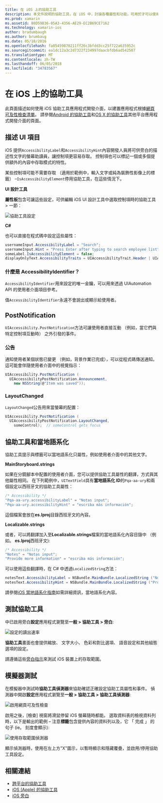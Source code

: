 ```yaml
---
title: 在 iOS 上的協助工具
description: 本文件說明的協助工具，在 iOS 中，討論各種屬性和功能，可用於才可以使用您的應用程式的使用者數目越好。
ms.prod: xamarin
ms.assetid: 88D59B36-05A3-4356-AE29-EC2B69CE7162
ms.technology: xamarin-ios
author: bradumbaugh
ms.author: brumbaug
ms.date: 05/18/2016
ms.openlocfilehash: fa85459870211ff26c3bfdd3cc25f722a635952c
ms.sourcegitcommit: ea1dc12a3c2d7322f234997daacbfdb6ad542507
ms.translationtype: MT
ms.contentlocale: zh-TW
ms.lasthandoff: 06/05/2018
ms.locfileid: "34783567"
---
```

# <a name="accessibility-on-ios"></a>在 iOS 上的協助工具

此頁面描述如何使用 iOS 協助工具應用程式開發介面，以建置應用程式根據[網頁可及性檢查清單](~/cross-platform/app-fundamentals/accessibility.md)。
請參閱[Android 的協助工具](~/android/app-fundamentals/accessibility.md)和[OS X 的協助工具](~/mac/app-fundamentals/accessibility.md)其他平台應用程式開發介面的頁面。

## <a name="describing-ui-elements"></a>描述 UI 項目

iOS 提供`AccessibilityLabel`和`AccessibilityHint`內容開發人員將可供旁白的描述性文字的螢幕助讀員，讓控制項更容易存取。 控制項也可以標記一個或多個提供額外的內容中存取模式的特性。

某些控制項可能不需要存取 （適用於範例中，輸入文字或純為裝飾性影像上的標籤） –`IsAccessibilityElement`停用協助工具，在這些情況下。

**UI 設計工具**

**屬性板**包含可讓這些設定，可供編輯 iOS UI 設計工具中選取控制項時的協助工具 > 一節：

![](accessibility-images/ios-designer-sml.png "協助工具設定")

**C#**

也可以直接在程式碼中設定這些屬性：

```csharp
usernameInput.AccessibilityLabel = "Search";
usernameInput.Hint = "Press Enter after typing to search employee list";
someLabel.IsAccessibilityElement = false;
displayOnlyText.AccessibilityTraits = UIAccessibilityTrait.Header | UIAccessibilityTrait.Selected;
```

### <a name="what-is-accessibilityidentifier"></a>什麼是 AccessibilityIdentifier？

`AccessibilityIdentifier`用來設定的唯一金鑰，可以用來透過 UIAutomation API 的使用者介面項目參考。

值`AccessibilityIdentifier`永遠不會說出或顯示給使用者。

<a name="postnotification" />

## <a name="postnotification"></a>PostNotification

`UIAccessibility.PostNotification`方法可讓使用者直接互動 （例如，當它們與特定控制項互動時） 之外引發的事件。

### <a name="announcement"></a>公告

通知使用者某個狀態已變更 （例如，背景作業已完成），可以從程式碼傳送通知。 這可能會伴隨使用者介面中的視覺指示：

```csharp
UIAccessibility.PostNotification (
  UIAccessibilityPostNotification.Announcement,
    new NSString(@"Item was saved"));
```

### <a name="layoutchanged"></a>LayoutChanged

`LayoutChanged`公告用來當螢幕的配置：

```csharp
UIAccessibility.PostNotification (
  UIAccessibilityPostNotification.LayoutChanged,
    someControl);  // someControl gets focus
```


## <a name="accessibility-and-localization"></a>協助工具和當地語系化

協助工具提示與標籤可以當地語系化只屬性，例如使用者介面中的其他文字。

**MainStoryboard.strings**

如果在分鏡腳本中配置的使用者介面，您可以提供協助工具屬性的翻譯，方式與其他屬性相同。 在下列範例中，`UITextField`具有**當地語系化 ID**的`Pqa-aa-ury`和兩個設定以西班牙文的協助工具屬性：

```csharp
/* Accessibility */
"Pqa-aa-ury.accessibilityLabel" = "Notas input";
"Pqa-aa-ury.accessibilityHint" = "escriba más información";
```

這個檔案會放在**es.lproj**目錄西班牙文的內容。

**Localizable.strings**

或者，可以將翻譯加入至**Localizable.strings**檔案的當地語系化內容目錄中 （例如。 **es.lproj**西班牙文):

```csharp
/* Accessibility */
"Notes" = "Notas input";
"Provide more information" = "escriba más información";
```

可以使用這些翻譯時，在 C# 中透過`LocalizedString`方法：

```csharp
notesText.AccessibilityLabel = NSBundle.MainBundle.LocalizedString ("Notes", "");
notesText.AccessibilityHint = NSBundle.MainBundle.LocalizedString ("Provide more information", "");
```

請參閱[iOS 當地語系化指南](~/ios/app-fundamentals/localization/index.md)如需詳細資訊，當地語系化內容。

<a name="testing" />

## <a name="testing-accessibility"></a>測試協助工具

中已啟用旁白**設定**應用程式瀏覽至**一般 > 協助工具 > 旁白**:

![](accessibility-images/settings-sml.png "設定的讀出速率")

**協助工具**畫面也會提供縮放、 文字大小、 色彩和對比選項、 語音設定和其他組態選項的設定。

請遵循這些[旁白指示](https://developer.apple.com/library/ios/technotes/TestingAccessibilityOfiOSApps/TestAccessibilityonYourDevicewithVoiceOver/TestAccessibilityonYourDevicewithVoiceOver.html)來測試 iOS 裝置上的存取範圍。


## <a name="simulator-testing"></a>模擬器測試

在模擬器中測試時**協助工具偵測器**來協助確認正確設定協助工具屬性和事件。 偵測器中開啟**設定**應用程式瀏覽至**一般 > 協助工具 > 協助工具偵測器**:

![](accessibility-images/settings-inspector-sml.png "啟用網頁可及性檢查")

啟用之後，[檢查] 視窗將滑鼠停留 iOS 螢幕隨時都能。
選取資料表的檢視資料列時，以下是輸出的範例 – 注意**標籤**包含提供內容的資料列以及，它 「 完成 」 的句子 (ie。 刻度會顯示):

![](accessibility-images/tableview-a11y-sml.png "使用存取範圍偵測器")

顯示偵測器時，使用在左上方"X"圖示，以暫時顯示和隱藏覆疊，並啟用/停用協助工具設定。



## <a name="related-links"></a>相關連結

- [跨平台的協助工具](~/cross-platform/app-fundamentals/accessibility.md)
- [iOS (Apple) 的協助工具](https://developer.apple.com/library/ios/documentation/UserExperience/Conceptual/iPhoneAccessibility/Accessibility_on_iPhone/Accessibility_on_iPhone.html)
- [iOS 旁白](http://www.apple.com/accessibility/ios/voiceover/)
